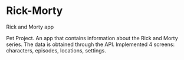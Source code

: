 # Rick-Morty
Rick and Morty app

Pet Project. 
An app that contains information about the Rick and Morty series. The data is obtained through the API. Implemented 4 screens: characters, episodes, locations, settings.
